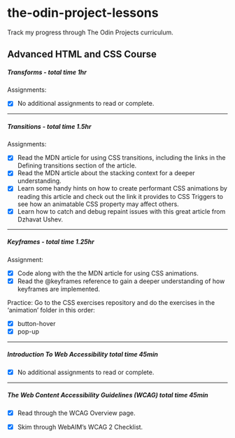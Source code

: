 # the-odin-project-lessons
Track my progress through The Odin Projects curriculum.


## Advanced HTML and CSS Course

##### Transforms - total time 1hr

Assignments:
  - [x] No additional assignments to read or complete.
---
##### Transitions - total time 1.5hr

Assignments:
  - [x] Read the MDN article for using CSS transitions, including the links in the Defining transitions section of the article.
  - [x] Read the MDN article about the stacking context for a deeper understanding.
  - [x] Learn some handy hints on how to create performant CSS animations by reading this article and check out the link it provides to CSS Triggers to see how           an animatable CSS property may affect others.
  - [x] Learn how to catch and debug repaint issues with this great article from Dzhavat Ushev.
---
##### Keyframes - total time 1.25hr

Assignment:
  - [x] Code along with the the MDN article for using CSS animations.
  - [x] Read the @keyframes reference to gain a deeper understanding of how keyframes are implemented.
  
Practice: Go to the CSS exercises repository and do the exercises in the ‘animation’ folder in this order:
  - [x] button-hover
  - [x] pop-up
  ---
  
  ##### Introduction To Web Accessibility total time 45min
  - [x] No additional assignments to read or complete.

  ---
  ##### The Web Content Accessibility Guidelines (WCAG) total time 45min
  - [x] Read through the WCAG Overview page.
  - [x] Skim through WebAIM’s WCAG 2 Checklist.

